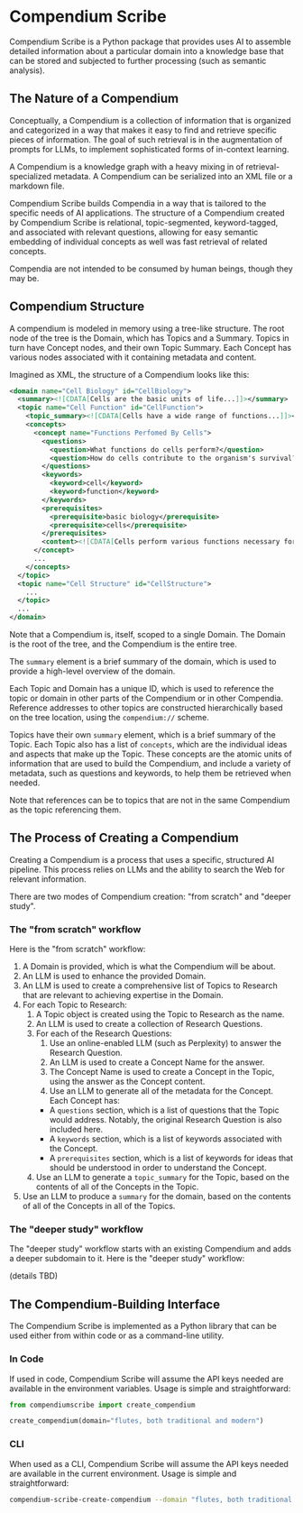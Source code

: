 # Compendium Scribe

Compendium Scribe is a Python package that provides uses AI to assemble detailed information about a particular domain into a knowledge base that can be stored and subjected to further processing (such as semantic analysis).

## The Nature of a Compendium

Conceptually, a Compendium is a collection of information that is organized and categorized in a way that makes it easy to find and retrieve specific pieces of information. The goal of such retrieval is in the augmentation of prompts for LLMs, to implement sophisticated forms of in-context learning.

A Compendium is a knowledge graph with a heavy mixing in of retrieval-specialized metadata. A Compendium can be serialized into an XML file or a markdown file.

Compendium Scribe builds Compendia in a way that is tailored to the specific needs of AI applications. The structure of a Compendium created by Compendium Scribe is relational, topic-segmented, keyword-tagged, and associated with relevant questions, allowing for easy semantic embedding of individual concepts as well was fast retrieval of related concepts.

Compendia are not intended to be consumed by human beings, though they may be.

## Compendium Structure

A compendium is modeled in memory using a tree-like structure. The root node of the tree is the Domain, which has Topics and a Summary. Topics in turn have Concept nodes, and their own Topic Summary. Each Concept has various nodes associated with it containing metadata and content.

Imagined as XML, the structure of a Compendium looks like this:

```xml
<domain name="Cell Biology" id="CellBiology">
  <summary><![CDATA[Cells are the basic units of life...]]></summary>
  <topic name="Cell Function" id="CellFunction">
    <topic_summary><![CDATA[Cells have a wide range of functions...]]></topic_summary>
    <concepts>
      <concept name="Functions Perfomed By Cells">
        <questions>
          <question>What functions do cells perform?</question>
          <question>How do cells contribute to the organism's survival?</question>
        </questions>
        <keywords>
          <keyword>cell</keyword>
          <keyword>function</keyword>
        </keywords>
        <prerequisites>
          <prerequisite>basic biology</prerequisite>
          <prerequisite>cells</prerequisite>
        </prerequisites>
        <content><![CDATA[Cells perform various functions necessary for the organism's survival...]]></content>
      </concept>
      ...
    </concepts>
  </topic>
  <topic name="Cell Structure" id="CellStructure">
    ...
  </topic>
  ...
</domain>
```

Note that a Compendium is, itself, scoped to a single Domain. The Domain is the root of the tree, and the Compendium is the entire tree.

The `summary` element is a brief summary of the domain, which is used to provide a high-level overview of the domain.

Each Topic and Domain has a unique ID, which is used to reference the topic or domain in other parts of the Compendium or in other Compendia. Reference addresses to other topics are constructed hierarchically based on the tree location, using the `compendium://` scheme.

Topics have their own `summary` element, which is a brief summary of the Topic. Each Topic also has a list of `concepts`, which are the individual ideas and aspects that make up the Topic. These concepts are the atomic units of information that are used to build the Compendium, and include a variety of metadata, such as questions and keywords, to help them be retrieved when needed.

Note that references can be to topics that are not in the same Compendium as the topic referencing them.

## The Process of Creating a Compendium

Creating a Compendium is a process that uses a specific, structured AI pipeline. This process relies on LLMs and the ability to search the Web for relevant information.

There are two modes of Compendium creation: "from scratch" and "deeper study".

### The "from scratch" workflow

Here is the "from scratch" workflow:

1. A Domain is provided, which is what the Compendium will be about.
2. An LLM is used to enhance the provided Domain.
3. An LLM is used to create a comprehensive list of Topics to Research that are relevant to achieving expertise in the Domain.
4. For each Topic to Research:
    1. A Topic object is created using the Topic to Research as the name.
    2. An LLM is used to create a collection of Research Questions.
    3. For each of the Research Questions:
        1. Use an online-enabled LLM (such as Perplexity) to answer the Research Question.
        2. An LLM is used to create a Concept Name for the answer.
        3. The Concept Name is used to create a Concept in the Topic, using the answer as the Concept content.
        4. Use an LLM to generate all of the metadata for the Concept. Each Concept has:
          - A `questions` section, which is a list of questions that the Topic would address. Notably, the original Research Question is also included here.
          - A `keywords` section, which is a list of keywords associated with the Concept.
          - A `prerequisites` section, which is a list of keywords for ideas that should be understood in order to understand the Concept.
    4. Use an LLM to generate a `topic_summary` for the Topic, based on the contents of all of the Concepts in the Topic.
5. Use an LLM to produce a `summary` for the domain, based on the contents of all of the Concepts in all of the Topics.

### The "deeper study" workflow

The "deeper study" workflow starts with an existing Compendium and adds a deeper subdomain to it. Here is the "deeper study" workflow:

(details TBD)

## The Compendium-Building Interface

The Compendium Scribe is implemented as a Python library that can be used either from within code or as a command-line utility.

### In Code

If used in code, Compendium Scribe will assume the API keys needed are available in the environment variables. Usage is simple and straightforward:

```python
from compendiumscribe import create_compendium

create_compendium(domain="flutes, both traditional and modern")
```

### CLI

When used as a CLI, Compendium Scribe will assume the API keys needed are available in the current environment. Usage is simple and straightforward:

```zsh
compendium-scribe-create-compendium --domain "flutes, both traditional and modern"
```
